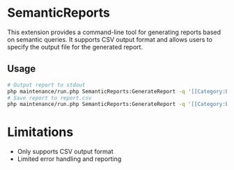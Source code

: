# SemanticReports

This extension provides a command-line tool for generating reports based on semantic queries. It supports CSV output
format and allows users to specify the output file for the generated report.

## Usage

```bash
# Output report to stdout
php maintenance/run.php SemanticReports:GenerateReport -q '[[Category:Books]] [[Property:Test]] |?Property' -f csv
# Save report to report.csv
php maintenance/run.php SemanticReports:GenerateReport -q '[[Category:Books]] [[Property:Test]] |?Property' -f csv -o report.csv
```

# Limitations

- Only supports CSV output format
- Limited error handling and reporting
